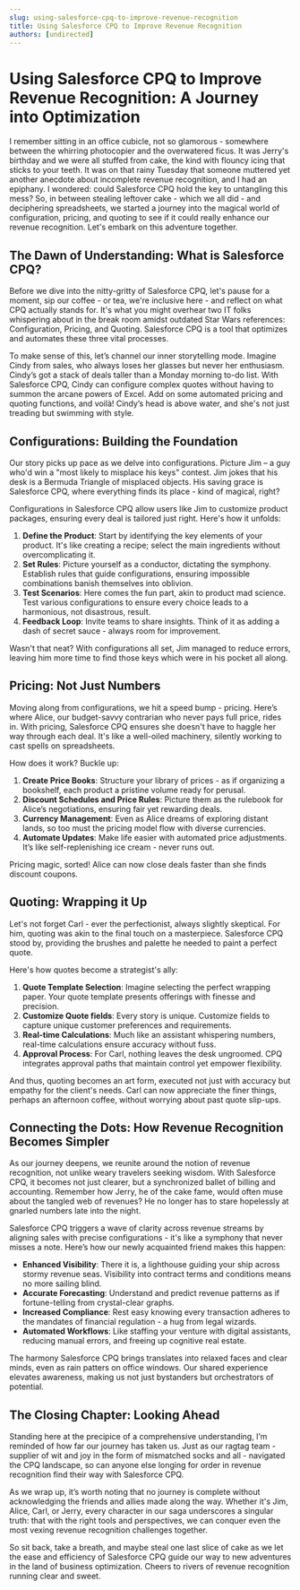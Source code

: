 ```yaml
---
slug: using-salesforce-cpq-to-improve-revenue-recognition
title: Using Salesforce CPQ to Improve Revenue Recognition
authors: [undirected]
---
```



# Using Salesforce CPQ to Improve Revenue Recognition: A Journey into Optimization

I remember sitting in an office cubicle, not so glamorous - somewhere between the whirring photocopier and the overwatered ficus. It was Jerry's birthday and we were all stuffed from cake, the kind with flouncy icing that sticks to your teeth. It was on that rainy Tuesday that someone muttered yet another anecdote about incomplete revenue recognition, and I had an epiphany. I wondered: could Salesforce CPQ hold the key to untangling this mess? So, in between stealing leftover cake - which we all did - and deciphering spreadsheets, we started a journey into the magical world of configuration, pricing, and quoting to see if it could really enhance our revenue recognition. Let's embark on this adventure together.

## The Dawn of Understanding: What is Salesforce CPQ?

Before we dive into the nitty-gritty of Salesforce CPQ, let's pause for a moment, sip our coffee - or tea, we're inclusive here - and reflect on what CPQ actually stands for. It's what you might overhear two IT folks whispering about in the break room amidst outdated Star Wars references: Configuration, Pricing, and Quoting. Salesforce CPQ is a tool that optimizes and automates these three vital processes.

To make sense of this, let’s channel our inner storytelling mode. Imagine Cindy from sales, who always loses her glasses but never her enthusiasm. Cindy’s got a stack of deals taller than a Monday morning to-do list. With Salesforce CPQ, Cindy can configure complex quotes without having to summon the arcane powers of Excel. Add on some automated pricing and quoting functions, and voilà! Cindy’s head is above water, and she's not just treading but swimming with style.

## Configurations: Building the Foundation

Our story picks up pace as we delve into configurations. Picture Jim – a guy who'd win a "most likely to misplace his keys" contest. Jim jokes that his desk is a Bermuda Triangle of misplaced objects. His saving grace is Salesforce CPQ, where everything finds its place - kind of magical, right?

Configurations in Salesforce CPQ allow users like Jim to customize product packages, ensuring every deal is tailored just right. Here's how it unfolds:
1. **Define the Product**: Start by identifying the key elements of your product. It's like creating a recipe; select the main ingredients without overcomplicating it.
2. **Set Rules**: Picture yourself as a conductor, dictating the symphony. Establish rules that guide configurations, ensuring impossible combinations banish themselves into oblivion.
3. **Test Scenarios**: Here comes the fun part, akin to product mad science. Test various configurations to ensure every choice leads to a harmonious, not disastrous, result.
4. **Feedback Loop**: Invite teams to share insights. Think of it as adding a dash of secret sauce - always room for improvement.

Wasn't that neat? With configurations all set, Jim managed to reduce errors, leaving him more time to find those keys which were in his pocket all along.

## Pricing: Not Just Numbers

Moving along from configurations, we hit a speed bump - pricing. Here’s where Alice, our budget-savvy contrarian who never pays full price, rides in. With pricing, Salesforce CPQ ensures she doesn't have to haggle her way through each deal. It's like a well-oiled machinery, silently working to cast spells on spreadsheets.

How does it work? Buckle up:
1. **Create Price Books**: Structure your library of prices - as if organizing a bookshelf, each product a pristine volume ready for perusal.
2. **Discount Schedules and Price Rules**: Picture them as the rulebook for Alice’s negotiations, ensuring fair yet rewarding deals.
3. **Currency Management**: Even as Alice dreams of exploring distant lands, so too must the pricing model flow with diverse currencies.
4. **Automate Updates**: Make life easier with automated price adjustments. It’s like self-replenishing ice cream - never runs out.

Pricing magic, sorted! Alice can now close deals faster than she finds discount coupons.

## Quoting: Wrapping it Up

Let's not forget Carl - ever the perfectionist, always slightly skeptical. For him, quoting was akin to the final touch on a masterpiece. Salesforce CPQ stood by, providing the brushes and palette he needed to paint a perfect quote.

Here's how quotes become a strategist's ally:
1. **Quote Template Selection**: Imagine selecting the perfect wrapping paper. Your quote template presents offerings with finesse and precision.
2. **Customize Quote fields**: Every story is unique. Customize fields to capture unique customer preferences and requirements.
3. **Real-time Calculations**: Much like an assistant whispering numbers, real-time calculations ensure accuracy without fuss.
4. **Approval Process**: For Carl, nothing leaves the desk ungroomed. CPQ integrates approval paths that maintain control yet empower flexibility.

And thus, quoting becomes an art form, executed not just with accuracy but empathy for the client's needs. Carl can now appreciate the finer things, perhaps an afternoon coffee, without worrying about past quote slip-ups.

## Connecting the Dots: How Revenue Recognition Becomes Simpler

As our journey deepens, we reunite around the notion of revenue recognition, not unlike weary travelers seeking wisdom. With Salesforce CPQ, it becomes not just clearer, but a synchronized ballet of billing and accounting. Remember how Jerry, he of the cake fame, would often muse about the tangled web of revenues? He no longer has to stare hopelessly at gnarled numbers late into the night.

Salesforce CPQ triggers a wave of clarity across revenue streams by aligning sales with precise configurations - it's like a symphony that never misses a note. Here’s how our newly acquainted friend makes this happen:
- **Enhanced Visibility**: There it is, a lighthouse guiding your ship across stormy revenue seas. Visibility into contract terms and conditions means no more sailing blind.
- **Accurate Forecasting**: Understand and predict revenue patterns as if fortune-telling from crystal-clear graphs.
- **Increased Compliance**: Rest easy knowing every transaction adheres to the mandates of financial regulation - a hug from legal wizards.
- **Automated Workflows**: Like staffing your venture with digital assistants, reducing manual errors, and freeing up cognitive real estate.

The harmony Salesforce CPQ brings translates into relaxed faces and clear minds, even as rain patters on office windows. Our shared experience elevates awareness, making us not just bystanders but orchestrators of potential.

## The Closing Chapter: Looking Ahead

Standing here at the precipice of a comprehensive understanding, I’m reminded of how far our journey has taken us. Just as our ragtag team - supplier of wit and joy in the form of mismatched socks and all - navigated the CPQ landscape, so can anyone else longing for order in revenue recognition find their way with Salesforce CPQ.

As we wrap up, it’s worth noting that no journey is complete without acknowledging the friends and allies made along the way. Whether it's Jim, Alice, Carl, or Jerry, every character in our saga underscores a singular truth: that with the right tools and perspectives, we can conquer even the most vexing revenue recognition challenges together.

So sit back, take a breath, and maybe steal one last slice of cake as we let the ease and efficiency of Salesforce CPQ guide our way to new adventures in the land of business optimization. Cheers to rivers of revenue recognition running clear and sweet.